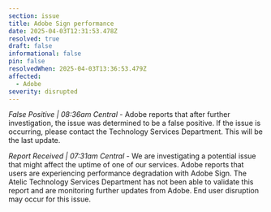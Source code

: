 ```yaml
---
section: issue
title: Adobe Sign performance
date: 2025-04-03T12:31:53.478Z
resolved: true
draft: false
informational: false
pin: false
resolvedWhen: 2025-04-03T13:36:53.479Z
affected:
  - Adobe
severity: disrupted
---
```

*False Positive | 08:36am Central* - Adobe reports that after further investigation, the issue was determined to be a false positive. If the issue is occurring, please contact the Technology Services Department. This will be the last update.

*Report Received | 07:31am Central* - We are investigating a potential issue that might affect the uptime of one of our services. Adobe reports that users are experiencing performance degradation with Adobe Sign. The Atelic Technology Services Department has not been able to validate this report and are monitoring further updates from Adobe. End user disruption may occur for this issue.